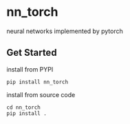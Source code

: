 # nn_torch
neural networks implemented by pytorch

## Get Started

install from PYPI
```shell script
pip install nn_torch
```

install from source code
```shell script
cd nn_torch
pip install .
```